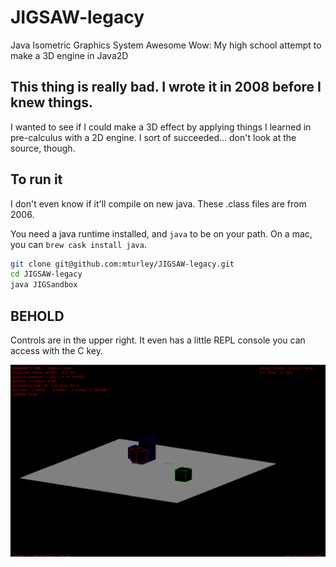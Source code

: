 # JIGSAW-legacy
Java Isometric Graphics System Awesome Wow: My high school attempt to make a 3D engine in Java2D

## This thing is really bad. I wrote it in 2008 before I knew things.

I wanted to see if I could make a 3D effect by applying things I learned in pre-calculus with a 2D engine.
I sort of succeeded...  don't look at the source, though.

## To run it

I don't even know if it'll compile on new java. These .class files are from 2006.

You need a java runtime installed, and `java` to be on your path. On a mac, you can `brew cask install java`.

```sh
git clone git@github.com:mturley/JIGSAW-legacy.git
cd JIGSAW-legacy
java JIGSandbox
```

## BEHOLD

Controls are in the upper right. It even has a little REPL console you can access with the C key.

![screenshot](https://raw.githubusercontent.com/mturley/JIGSAW-legacy/master/screenshot.png)
